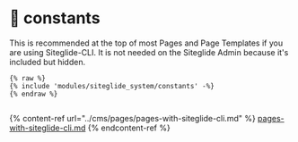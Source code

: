 # 👀 constants

This is recommended at the top of most Pages and Page Templates if you are using Siteglide-CLI. It is not needed on the Siteglide Admin because it's included but hidden.

```liquid
{% raw %}
{% include 'modules/siteglide_system/constants' -%}
{% endraw %}


```

{% content-ref url="../cms/pages/pages-with-siteglide-cli.md" %}
[pages-with-siteglide-cli.md](../cms/pages/pages-with-siteglide-cli.md)
{% endcontent-ref %}
